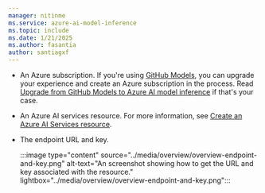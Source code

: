 ```yaml
---
manager: nitinme
ms.service: azure-ai-model-inference
ms.topic: include
ms.date: 1/21/2025
ms.author: fasantia
author: santiagxf
---
```


* An Azure subscription. If you're using [GitHub Models](https://docs.github.com/en/github-models/), you can upgrade your experience and create an Azure subscription in the process. Read [Upgrade from GitHub Models to Azure AI model inference](../how-to/quickstart-github-models.md) if that's your case.

* An Azure AI services resource. For more information, see [Create an Azure AI Services resource](../../../ai-services/multi-service-resource.md?context=/azure/ai-services/model-inference/context/context).

* The endpoint URL and key.

    :::image type="content" source="../media/overview/overview-endpoint-and-key.png" alt-text="An screenshot showing how to get the URL and key associated with the resource." lightbox="../media/overview/overview-endpoint-and-key.png":::